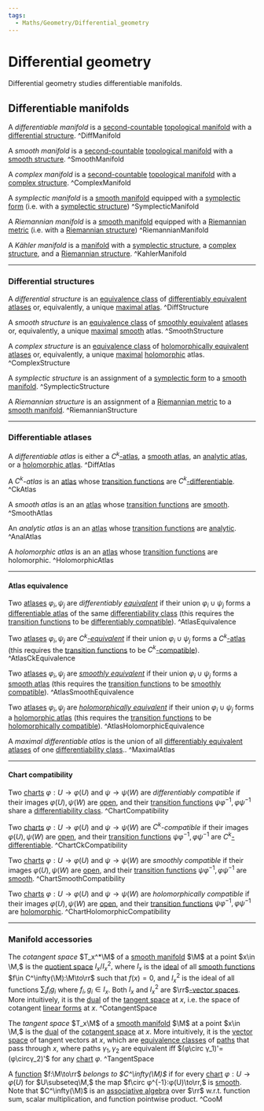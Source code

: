 ```yaml
---
tags:
  - Maths/Geometry/Differential_geometry
---
```

# Differential geometry
Differential geometry studies differentiable manifolds.
## Differentiable manifolds

A *differentiable manifold* is a [second-countable](Topology.md#^SecondCountable) [topological manifold](Topology.md#^TopoManifold) with a [differential structure](#^DiffStructure). ^DiffManifold

A *smooth manifold* is a [second-countable](Topology.md#^SecondCountable) [topological manifold](Topology.md#^TopoManifold) with a [smooth structure](#^SmoothStructure). ^SmoothManifold

A *complex manifold* is a [second-countable](Topology.md#^SecondCountable) [topological manifold](Topology.md#^TopoManifold) with a [complex structure](#^ComplexStructure). ^ComplexManifold

A *symplectic manifold* is a [smooth manifold](#^SmoothManifold) equipped with a [symplectic form](Linear%20map.md#^SymplecticForm) (i.e. with a [symplectic structure](#^SymplecticStructure)) ^SymplecticManifold

A *Riemannian manifold* is a [smooth manifold](#^SmoothManifold) equipped with a [Riemannian metric](Metric.md#^RiemannianMetric) (i.e. with a [Riemannian structure](#^RiemannianStructure)) ^RiemannianManifold

A *Kähler manifold* is a [manifold](Topology.md#^TopoManifold) with a [symplectic structure](#^SymplecticStructure), a [complex structure](#^ComplexStructure), and a [Riemannian structure](#^RiemannianStructure). ^KahlerManifold

---
### Differential structures

A *differential structure* is an [equivalence class](Relation.md#^EquivalenceClass) of [differentiably equivalent](#^AtlasEquivalence) [atlases](#^DiffAtlas) or, equivalently, a unique [maximal atlas](#^MaximalAtlas). ^DiffStructure

A *smooth structure* is an [equivalence class](Relation.md#^EquivalenceClass) of [smoothly equivalent](#^AtlasSmoothEquivalence) [atlases](#^DiffAtlas) or, equivalently, a unique [maximal](#^MaximalAtlas) [smooth](#^SmoothAtlas) atlas. ^SmoothStructure

A *complex structure* is an [equivalence class](Relation.md#^EquivalenceClass) of [holomorphically equivalent](#^AtlasEquivalence) [atlases](#^DiffAtlas) or, equivalently, a unique [maximal](#^MaximalAtlas) [holomorphic](#^HolomorphicAtlas) atlas. ^ComplexStructure

A *symplectic structure* is an assignment of a [symplectic form](Linear%20map.md#^SymplecticForm) to a [smooth manifold](#^SmoothManifold). ^SymplecticStructure

A *Riemannian structure* is an assignment of a [Riemannian metric](Metric.md#^RiemannianMetric) to a [smooth manifold](#^SmoothManifold). ^RiemannianStructure

---
### Differentiable atlases

A *differentiable atlas* is either a $C^k$[-atlas](#^CkAtlas), a [smooth atlas](#^SmoothAtlas), an [analytic atlas](#^AnalAtlas), or a [holomorphic atlas](#^HolomorphicAtlas). ^DiffAtlas

A *$C^k$-atlas* is an [atlas](Topology.md#^Atlas) whose [transition functions](Topology.md#^TransitionFunction) are $C^k$[-differentiable](Function.md#^DifferentiabilityClass). ^CkAtlas

A *smooth atlas* is an an [atlas](Topology.md#^Atlas) whose [transition functions](Topology.md#^TransitionFunction) are [smooth](Function.md#^DifferentiabilityClass). ^SmoothAtlas

An *analytic atlas* is an an [atlas](Topology.md#^Atlas) whose [transition functions](Topology.md#^TransitionFunction) are [analytic](Function.md#^DifferentiabilityClass). ^AnalAtlas

A *holomorphic atlas* is an an [atlas](Topology.md#^Atlas) whose [transition functions](Topology.md#^TransitionFunction) are holomorphic. ^HolomorphicAtlas

---
#### Atlas equivalence

Two [atlases](Topology.md#^Atlas) $φ_i,ψ_j$ are *differentiably [equivalent](Relation.md#^EquivalenceClass)* if their union $φ_i\cup ψ_j$ forms a [differentiable atlas](#^DiffAtlas) of the same [differentiability class](Function.md#^DifferentiabilityClass) (this requires the [transition functions](Topology.md#^TransitionFunction) to be [differentiably compatible](#^ChartCompatibility)). ^AtlasEquivalence

Two [atlases](Topology.md#^Atlas) $φ_i,ψ_j$ are *$C^k$[-equivalent](Relation.md#^EquivalenceClass)* if their union $φ_i\cup ψ_j$ forms a $C^k$[-atlas](#^CkAtlas) (this requires the [transition functions](Topology.md#^TransitionFunction) to be $C^k$[-compatible](#^ChartCkCompatibility)). ^AtlasCkEquivalence

Two [atlases](Topology.md#^Atlas) $φ_i,ψ_j$ are *[smoothly equivalent](Relation.md#^EquivalenceClass)* if their union $φ_i\cup ψ_j$ forms a [smooth atlas](#^SmoothAtlas) (this requires the [transition functions](Topology.md#^TransitionFunction) to be [smoothly compatible](#^ChartSmoothCompatibility)). ^AtlasSmoothEquivalence

Two [atlases](Topology.md#^Atlas) $φ_i,ψ_j$ are *[holomorphically equivalent](Relation.md#^EquivalenceClass)* if their union $φ_i\cup ψ_j$ forms a [holomorphic atlas](#^HolomorphicAtlas) (this requires the [transition functions](Topology.md#^TransitionFunction) to be [holomorphically compatible](#^ChartHolomorphicCompatibility)). ^AtlasHolomorphicEquivalence

A *maximal differentiable atlas* is the union of all [differentiably equivalent](#^AtlasEquivalence) [atlases](Topology.md#^Atlas) of one [differentiability class](Function.md#^DifferentiabilityClass).. ^MaximalAtlas

---
#### Chart compatibility

Two [charts](Topology.md#^Chart) $φ:U\to φ(U)$ and $ψ\to ψ(W)$ are *differentiably compatible* if their images $φ(U),ψ(W)$ are [open](Topology.md#^OpenSet), and their [transition functions](Topology.md#^TransitionFunction) $ψφ^{-1}, φψ^{-1}$ share a [differentiability class](Function.md#^DifferentiabilityClass). ^ChartCompatibility

Two [charts](Topology.md#^Chart) $φ:U\to φ(U)$ and $ψ\to ψ(W)$ are *$C^k$-compatible* if their images $φ(U),ψ(W)$ are [open](Topology.md#^OpenSet), and their [transition functions](Topology.md#^TransitionFunction) $ψφ^{-1}, φψ^{-1}$ are  $C^k$[-differentiable](Function.md#^DifferentiabilityClass). ^ChartCkCompatibility

Two [charts](Topology.md#^Chart) $φ:U\to φ(U)$ and $ψ\to ψ(W)$ are *smoothly compatible* if their images $φ(U),ψ(W)$ are [open](Topology.md#^OpenSet), and their [transition functions](Topology.md#^TransitionFunction) $ψφ^{-1}, φψ^{-1}$ are [smooth](Function.md#^DifferentiabilityClass). ^ChartSmoothCompatibility

Two [charts](Topology.md#^Chart) $φ:U\to φ(U)$ and $ψ\to ψ(W)$ are *holomorphically compatible* if their images $φ(U),ψ(W)$ are [open](Topology.md#^OpenSet), and their [transition functions](Topology.md#^TransitionFunction) $ψφ^{-1}, φψ^{-1}$ are [holomorphic](Function.md#^DifferentiabilityClass). ^ChartHolomorphicCompatibility

---
### Manifold accessories

The *cotangent space* $T_x^*\M$ of a [smooth manifold](#^SmoothManifold) $\M$ at a point $x\in \M,$ is the [quotient space](Topology.md#^QuotientSpace) $I_x/I_x^2,$ where $I_x$ is the [ideal](Algebraic%20structure.md#^Ideal) of all [smooth functions](Function.md#^DifferentiabilityClass) $f\in C^\infty(\M):\M\to\rr$ such that $f(x)=0,$ and $I_x^2$ is the ideal of all functions $\sum_if_ig_i$ where $f_i,g_i\in I_x$. Both $I_x$ and $I_x^2$ are $\rr$[-vector spaces](Vector%20space.md#Vector%20space).
More intuitively, it is the [dual](Vector%20space.md#^DualSpace) of the [tangent space](#^TangentSpace) at $x,$ i.e. the space of cotangent [linear forms](Linear%20map.md#^LinearForm) at $x.$ ^CotangentSpace
 
The *tangent space* $T_x\M$ of a [smooth manifold](#^SmoothManifold) $\M$ at a point $x\in \M,$ is the [dual](Vector%20space.md#^DualSpace) of the [cotangent space](#^CotangentSpace) at $x.$
More intuitively, it is the [vector space](Vector%20space.md#Vector%20space) of tangent vectors at $x,$ which are [equivalence classes](Relation.md#^EquivalenceClass) of [paths](Topology.md#^TopoPath) that pass through $x,$ where paths $γ_1,γ_2$ are equivalent iff $(φ\circ γ_1)'=(φ\circγ_2)'$ for any [chart](Topology.md#^Chart) $φ.$ ^TangentSpace
 
A [function](Function.md#^Function) $f:\M\to\rr$ *belongs to $C^\infty(\M)$* if for every [chart](Topology.md#^Chart) $φ:U\to φ(U)$ for $U\subseteq\M,$ the map $f\circ φ^{-1}:φ(U)\to\rr,$ is [smooth](Function.md#^DifferentiabilityClass).
Note that $C^\infty(\M)$ is an [associative algebra](Algebraic%20structure.md#^AssAlgebra) over $\rr$ w.r.t. function sum, scalar multiplication, and function pointwise product. ^CooM